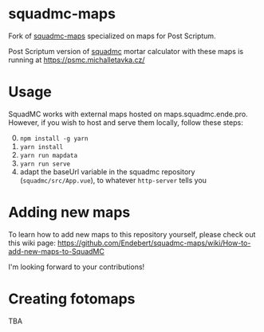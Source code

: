 # squadmc-maps
Fork of [squadmc-maps](https://github.com/Endebert/squadmc-maps) specialized on maps for Post Scriptum.

Post Scriptum version of [squadmc](https://github.com/Endebert/squadmc) mortar calculator with these maps is running at https://psmc.michalletavka.cz/

# Usage

SquadMC works with external maps hosted on maps.squadmc.ende.pro. However, if you wish to host and serve them locally, follow these steps:

 0. `npm install -g yarn`
 1. `yarn install`
 2. `yarn run mapdata`
 3. `yarn run serve`
 4. adapt the baseUrl variable in the squadmc repository (`squadmc/src/App.vue`), to whatever `http-server` tells you
 
# Adding new maps
 
To learn how to add new maps to this repository yourself, please check out this wiki page: https://github.com/Endebert/squadmc-maps/wiki/How-to-add-new-maps-to-SquadMC
 
I'm looking forward to your contributions!

# Creating fotomaps

TBA